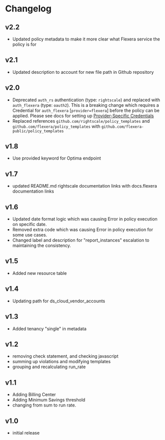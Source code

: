 # Changelog

## v2.2

- Updated policy metadata to make it more clear what Flexera service the policy is for

## v2.1

- Updated description to account for new file path in Github repository

## v2.0

- Deprecated `auth_rs` authentication (type: `rightscale`) and replaced with `auth_flexera` (type: `oauth2`).  This is a breaking change which requires a Credential for `auth_flexera` [`provider=flexera`] before the policy can be applied.  Please see docs for setting up [Provider-Specific Credentials](https://docs.flexera.com/flexera/EN/Automation/ProviderCredentials.htm)
- Replaced references `github.com/rightscale/policy_templates` and `github.com/flexera/policy_templates` with `github.com/flexera-public/policy_templates`

## v1.8

- Use provided keyword for Optima endpoint

## v1.7

- updated README.md rightscale documentation links with docs.flexera documentation links

## v1.6

- Updated date format logic which was causing Error in policy execution on specific date.
- Removed extra code which was causing Error in policy execution for some use cases.
- Changed label and description for "report_instances" escalation to maintaining the consistency.

## v1.5

- Added new resource table

## v1.4

- Updating path for ds_cloud_vendor_accounts

## v1.3

- Added tenancy "single" in metadata

## v1.2

- removing check statement, and checking javascript
- summing up violations and modifying templates
- grouping and recalculating run_rate

## v1.1

- Adding Billing Center
- Adding Minimum Savings threshold
- changing from sum to run rate.

## v1.0

- initial release
